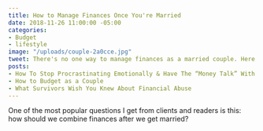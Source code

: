 ```yaml
---
title: How to Manage Finances Once You're Married
date: 2018-11-26 11:00:00 -05:00
categories:
- Budget
- lifestyle
image: "/uploads/couple-2a0cce.jpg"
tweet: There's no one way to manage finances as a married couple. Here are your options.
posts:
- How To Stop Procrastinating Emotionally & Have The “Money Talk” With Your S.O.
- How to Budget as a Couple
- What Survivors Wish You Knew About Financial Abuse
---
```


One of the most popular questions I get from clients and readers is this: how should we combine finances after we get married? 